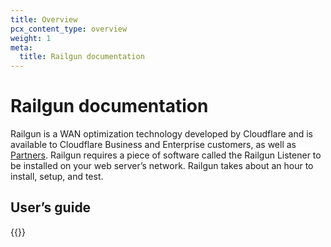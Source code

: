 ```yaml
---
title: Overview
pcx_content_type: overview
weight: 1
meta:
  title: Railgun documentation
---
```


# Railgun documentation

Railgun is a WAN optimization technology developed by Cloudflare and is available to Cloudflare Business and Enterprise customers, as well as [Partners](http://www.cloudflare.com/partner-programs). Railgun requires a piece of software called the Railgun Listener to be installed on your web server’s network. Railgun takes about an hour to install, setup, and test.

## User’s guide

{{<directory-listing>}}
